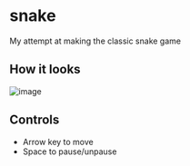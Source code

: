 # snake
My attempt at making the classic snake game

## How it looks
![image](https://user-images.githubusercontent.com/93242673/182156141-2ce54248-7fc0-456c-a48b-6fa7b2749530.png)


## Controls
- Arrow key to move
- Space to pause/unpause
